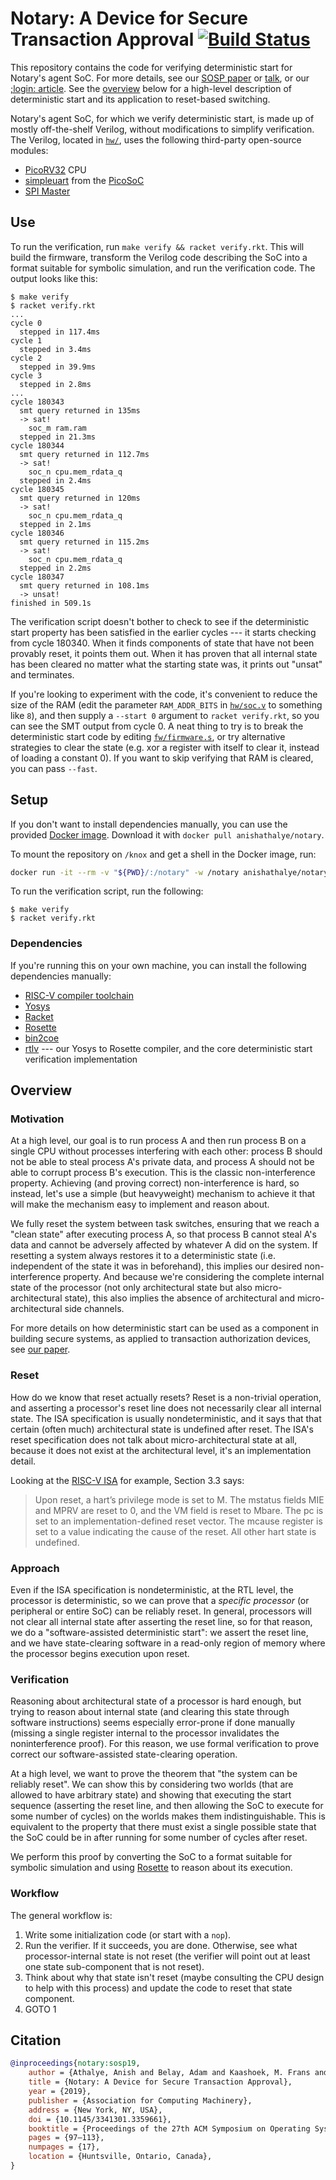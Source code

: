 # Notary: A Device for Secure Transaction Approval [![Build Status](https://github.com/anishathalye/notary/workflows/CI/badge.svg)](https://github.com/anishathalye/notary/actions?query=workflow%3ACI)

This repository contains the code for verifying deterministic start for
Notary's agent SoC. For more details, see our [SOSP paper][sosp] or
[talk][sosp-talk], or our [;login: article][login]. See the
[overview](#overview) below for a high-level description of deterministic start
and its application to reset-based switching.

Notary's agent SoC, for which we verify deterministic start, is made up of
mostly off-the-shelf Verilog, without modifications to simplify verification.
The Verilog, located in [`hw/`](hw/), uses the following third-party
open-source modules:

- [PicoRV32] CPU
- [simpleuart] from the [PicoSoC]
- [SPI Master]

## Use

To run the verification, run `make verify && racket verify.rkt`. This will
build the firmware, transform the Verilog code describing the SoC into a format
suitable for symbolic simulation, and run the verification code. The output
looks like this:

```console
$ make verify
$ racket verify.rkt
...
cycle 0
  stepped in 117.4ms
cycle 1
  stepped in 3.4ms
cycle 2
  stepped in 39.9ms
cycle 3
  stepped in 2.8ms
...
cycle 180343
  smt query returned in 135ms
  -> sat!
    soc_m ram.ram
  stepped in 21.3ms
cycle 180344
  smt query returned in 112.7ms
  -> sat!
    soc_n cpu.mem_rdata_q
  stepped in 2.4ms
cycle 180345
  smt query returned in 120ms
  -> sat!
    soc_n cpu.mem_rdata_q
  stepped in 2.1ms
cycle 180346
  smt query returned in 115.2ms
  -> sat!
    soc_n cpu.mem_rdata_q
  stepped in 2.2ms
cycle 180347
  smt query returned in 108.1ms
  -> unsat!
finished in 509.1s
```

The verification script doesn't bother to check to see if the deterministic
start property has been satisfied in the earlier cycles --- it starts checking
from cycle 180340. When it finds components of state that have not been
provably reset, it points them out. When it has proven that all internal state
has been cleared no matter what the starting state was, it prints out "unsat"
and terminates.

If you're looking to experiment with the code, it's convenient to reduce the
size of the RAM (edit the parameter `RAM_ADDR_BITS` in [`hw/soc.v`](hw/soc.v)
to something like `8`), and then supply a `--start 0` argument to `racket
verify.rkt`, so you can see the SMT output from cycle 0. A neat thing to try is
to break the deterministic start code by editing
[`fw/firmware.s`](fw/firmware.s), or try alternative strategies to clear the
state (e.g. xor a register with itself to clear it, instead of loading a
constant 0). If you want to skip verifying that RAM is cleared, you can pass
`--fast`.

## Setup

If you don't want to install dependencies manually, you can use the provided
[Docker image][docker:anishathalye/notary]. Download it with `docker pull
anishathalye/notary`.

To mount the repository on `/knox` and get a shell in the Docker image, run:

```bash
docker run -it --rm -v "${PWD}/:/notary" -w /notary anishathalye/notary
```

To run the verification script, run the following:

```console
$ make verify
$ racket verify.rkt
````

### Dependencies

If you're running this on your own machine, you can install the following
dependencies manually:

- [RISC-V compiler toolchain]
- [Yosys]
- [Racket]
- [Rosette]
- [bin2coe]
- [rtlv] --- our Yosys to Rosette compiler, and the core deterministic start verification implementation

## Overview

### Motivation

At a high level, our goal is to run process A and then run process B on a
single CPU without processes interfering with each other: process B should not
be able to steal process A's private data, and process A should not be able to
corrupt process B's execution. This is the classic non-interference property.
Achieving (and proving correct) non-interference is hard, so instead, let's use
a simple (but heavyweight) mechanism to achieve it that will make the mechanism
easy to implement and reason about.

We fully reset the system between task switches, ensuring that we reach a
"clean state" after executing process A, so that process B cannot steal A's
data and cannot be adversely affected by whatever A did on the system. If
resetting a system always restores it to a deterministic state (i.e.
independent of the state it was in beforehand), this implies our desired
non-interference property. And because we're considering the complete internal
state of the processor (not only architectural state but also
micro-architectural state), this also implies the absence of architectural and
micro-architectural side channels.

For more details on how deterministic start can be used as a component in
building secure systems, as applied to transaction authorization devices, see
[our paper][sosp].

### Reset

How do we know that reset actually resets? Reset is a non-trivial operation,
and asserting a processor's reset line does not necessarily clear all internal
state. The ISA specification is usually nondeterministic, and it says that that
certain (often much) architectural state is undefined after reset. The ISA's
reset specification does not talk about micro-architectural state at all,
because it does not exist at the architectural level, it's an implementation
detail.

Looking at the [RISC-V ISA] for example, Section 3.3 says:

> Upon reset, a hart’s privilege mode is set to M. The mstatus fields MIE and
> MPRV are reset to 0, and the VM field is reset to Mbare. The pc is set to an
> implementation-defined reset vector. The mcause register is set to a value
> indicating the cause of the reset. All other hart state is undefined.

### Approach

Even if the ISA specification is nondeterministic, at the RTL level, the
processor is deterministic, so we can prove that a _specific processor_ (or
peripheral or entire SoC) can be reliably reset. In general, processors will
not clear all internal state after asserting the reset line, so for that
reason, we do a "software-assisted deterministic start": we assert the reset
line, and we have state-clearing software in a read-only region of memory where
the processor begins execution upon reset.

### Verification

Reasoning about architectural state of a processor is hard enough, but trying
to reason about internal state (and clearing this state through software
instructions) seems especially error-prone if done manually (missing a single
register internal to the processor invalidates the noninterference proof). For
this reason, we use formal verification to prove correct our software-assisted
state-clearing operation.

At a high level, we want to prove the theorem that "the system can be reliably
reset". We can show this by considering two worlds (that are allowed to have
arbitrary state) and showing that executing the start sequence (asserting the
reset line, and then allowing the SoC to execute for some number of cycles) on
the worlds makes them indistinguishable. This is equivalent to the property
that there must exist a single possible state that the SoC could be in after
running for some number of cycles after reset.

We perform this proof by converting the SoC to a format suitable for symbolic
simulation and using [Rosette] to reason about its execution.

### Workflow

The general workflow is:

1. Write some initialization code (or start with a `nop`).
2. Run the verifier. If it succeeds, you are done. Otherwise, see what
   processor-internal state is not reset (the verifier will point out at least
   one state sub-component that is not reset).
3. Think about why that state isn't reset (maybe consulting the CPU design to
   help with this process) and update the code to reset that state component.
4. GOTO 1

## Citation

```bibtex
@inproceedings{notary:sosp19,
    author = {Athalye, Anish and Belay, Adam and Kaashoek, M. Frans and Morris, Robert and Zeldovich, Nickolai},
    title = {Notary: A Device for Secure Transaction Approval},
    year = {2019},
    publisher = {Association for Computing Machinery},
    address = {New York, NY, USA},
    doi = {10.1145/3341301.3359661},
    booktitle = {Proceedings of the 27th ACM Symposium on Operating Systems Principles},
    pages = {97–113},
    numpages = {17},
    location = {Huntsville, Ontario, Canada},
}
```

[sosp]: https://pdos.csail.mit.edu/papers/notary:sosp19.pdf
[sosp-talk]: https://sosp19.rcs.uwaterloo.ca/videos/D1-S2-P3.mp4
[login]: https://pdos.csail.mit.edu/papers/notary:login20.pdf
[PicoRV32]: https://github.com/cliffordwolf/picorv32
[simpleuart]: https://github.com/cliffordwolf/picorv32/blob/master/picosoc/simpleuart.v
[PicoSoC]: https://github.com/cliffordwolf/picorv32/tree/master/picosoc
[SPI Master]: https://github.com/nandland/spi-master
[RISC-V ISA]: https://people.eecs.berkeley.edu/~krste/papers/riscv-privileged-v1.9.pdf
[Rosette]: https://github.com/emina/rosette
[bin2coe]: https://github.com/anishathalye/bin2coe
[rtlv]: https://github.com/anishathalye/rtlv
[RISC-V compiler toolchain]: https://github.com/riscv/riscv-gnu-toolchain
[Yosys]: https://github.com/YosysHQ/yosys
[Racket]: https://racket-lang.org/
[docker:anishathalye/notary]: https://hub.docker.com/repository/docker/anishathalye/notary
